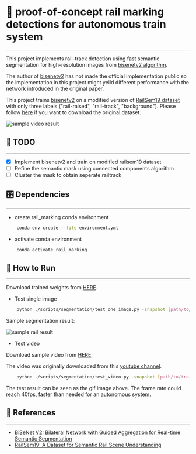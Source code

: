 # 📝 proof-of-concept rail marking detections for autonomous train system #
***

This project implements rail-track detection using fast semantic segmentation for high-resolution images from [bisenetv2 algorithm](https://arxiv.org/abs/2004.02147).

The author of [bisenetv2](https://arxiv.org/abs/2004.02147) has not made the official implementation public so the implementation in this project might yeild different performance with the network introduced in the original paper.

This project trains [bisenetv2](https://arxiv.org/abs/2004.02147) on a modified version of [RailSem19 dataset](https://ieeexplore.ieee.org/document/9025646) with only three labels ("rail-raised", "rail-track", "background"). Please follow [here](https://wilddash.cc/railsem19) if you want to download the original dataset.

![sample video result](./data/samples/video_result.gif)


## :tada: TODO
***

- [x] Implement bisenetv2 and train on modified railsem19 dataset
- [ ] Refine the semantic mask using connected components algorithm
- [ ] Cluster the mask to obtain seperate railtrack

## 🎛  Dependencies
***

- create rail_marking conda environment

```bash
    conda env create --file environment.yml
```

- activate conda environment
```bash
    conda activate rail_marking
```

## :running: How to Run ##
***

Download trained weights from [HERE](https://drive.google.com/file/d/11FAmJR79bmO0SjzQIqBvWD8Zy9MTWYw2/view?usp=sharing).

- Test single image

```bash
    python ./scripts/segmentation/test_one_image.py -snapshot [path/to/trained/weight] -image_path [path/to/image/path]
```

Sample segmentation result:

![sample rail result](./data/samples/sample_rail_result.jpg)

- Test video

Download sample video from [HERE](https://drive.google.com/file/d/1B4FDdsaGF_F6Gm-E4ayOOG8A2EEbCyBQ/view?usp=sharing).

The video was originally downloaded from this [youtube channel](https://www.youtube.com/watch?v=-5T-J_Bp0g4).

```bash
    python ./scripts/segmentation/test_video.py -snapshot [path/to/trained/weight] -video_path [path/to/video/path]
```

The test result can be seen as the gif image above.
The frame rate could reach 40fps, faster than needed for an autonomous system.

## :gem: References ##
***

- [BiSeNet V2: Bilateral Network with Guided Aggregation for Real-time Semantic Segmentation](https://arxiv.org/abs/2004.02147)
- [RailSem19: A Dataset for Semantic Rail Scene Understanding](https://openaccess.thecvf.com/content_CVPRW_2019/html/WAD/Zendel_RailSem19_A_Dataset_for_Semantic_Rail_Scene_Understanding_CVPRW_2019_paper.html)
